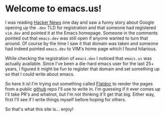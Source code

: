 # Welcome to emacs.us!

I was reading [Hacker News](https://news.ycombinator.com) one day and saw a funny story about Google opening up the `.dev` TLD for registration and that someone had registered `vim.dev` and pointed it at the Emacs homepage.  Someone in the comments pointed out that `emacs.dev` was still open if anyone wanted to turn that around.  Of course by the time I saw it that domain was taken and someone had indeed pointed `emacs.dev` to VIM's home page which I found hilarious.

While checking the registration of `emacs.dev` I noticed that `emacs.us` was actually available.  Since I've been a die-hard emacs user for the last 25+ years, I figured it might be fun to register that domain and set something up so that I could write about emacs.

So here it is!  I'm trying out something called [Flatdoc](http://ricostacruz.com/flatdoc/) to render the pages from a public [github](https://github.com/haslup/emacs-us) repo I'll use to write in.  I'm guessing if it ever comes up I'll take PR's and whatnot, but I'm not thinking it'll get that big.  Either way, first I'll see if I write things myself before hoping for others.

So that's what this site is... enjoy!


